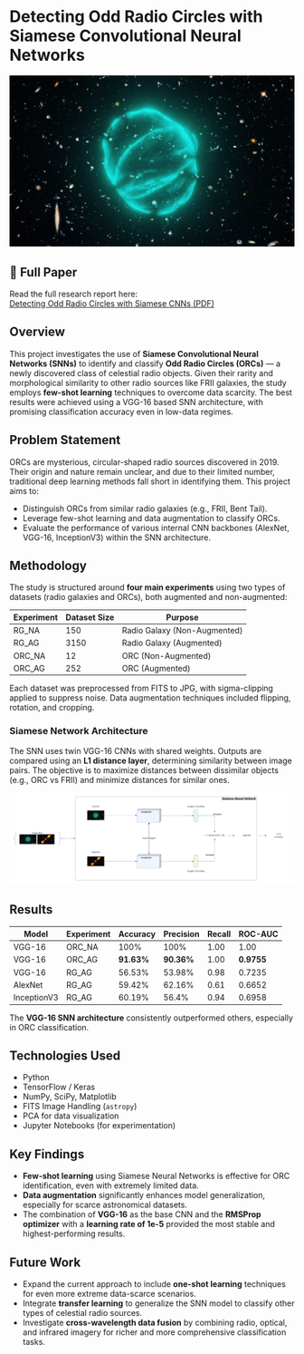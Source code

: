 # Detecting Odd Radio Circles with Siamese Convolutional Neural Networks

![ORC Image](images/orc.jpeg)

## 📄 Full Paper

Read the full research report here:  
[Detecting Odd Radio Circles with Siamese CNNs (PDF)](docs/Detecting_odd_radio_circles_with_Siamese_Convolutional_Neural_Networks.pdf)

## Overview

This project investigates the use of **Siamese Convolutional Neural Networks (SNNs)** to identify and classify **Odd Radio Circles (ORCs)** — a newly discovered class of celestial radio objects. Given their rarity and morphological similarity to other radio sources like FRII galaxies, the study employs **few-shot learning** techniques to overcome data scarcity. The best results were achieved using a VGG-16 based SNN architecture, with promising classification accuracy even in low-data regimes.

## Problem Statement

ORCs are mysterious, circular-shaped radio sources discovered in 2019. Their origin and nature remain unclear, and due to their limited number, traditional deep learning methods fall short in identifying them. This project aims to:
- Distinguish ORCs from similar radio galaxies (e.g., FRII, Bent Tail).
- Leverage few-shot learning and data augmentation to classify ORCs.
- Evaluate the performance of various internal CNN backbones (AlexNet, VGG-16, InceptionV3) within the SNN architecture.

## Methodology

The study is structured around **four main experiments** using two types of datasets (radio galaxies and ORCs), both augmented and non-augmented:

| Experiment | Dataset Size | Purpose |
|-----------|---------------|---------|
| RG_NA     | 150           | Radio Galaxy (Non-Augmented) |
| RG_AG     | 3150          | Radio Galaxy (Augmented) |
| ORC_NA    | 12            | ORC (Non-Augmented) |
| ORC_AG    | 252           | ORC (Augmented) |

Each dataset was preprocessed from FITS to JPG, with sigma-clipping applied to suppress noise. Data augmentation techniques included flipping, rotation, and cropping.

### Siamese Network Architecture

The SNN uses twin VGG-16 CNNs with shared weights. Outputs are compared using an **L1 distance layer**, determining similarity between image pairs. The objective is to maximize distances between dissimilar objects (e.g., ORC vs FRII) and minimize distances for similar ones.

![SNN Architecture](images/siames_neural_network_architecture.png)

## Results

| Model      | Experiment | Accuracy | Precision | Recall | ROC-AUC |
|------------|------------|----------|-----------|--------|---------|
| VGG-16     | ORC_NA     | 100%     | 100%      | 1.00   | 1.00    |
| VGG-16     | ORC_AG     | **91.63%** | **90.36%**  | 1.00   | **0.9755** |
| VGG-16     | RG_AG      | 56.53%   | 53.98%    | 0.98   | 0.7235  |
| AlexNet    | RG_AG      | 59.42%   | 62.16%    | 0.61   | 0.6652  |
| InceptionV3| RG_AG      | 60.19%   | 56.4%     | 0.94   | 0.6958  |

The **VGG-16 SNN architecture** consistently outperformed others, especially in ORC classification.

## Technologies Used

- Python
- TensorFlow / Keras
- NumPy, SciPy, Matplotlib
- FITS Image Handling (`astropy`)
- PCA for data visualization
- Jupyter Notebooks (for experimentation)

## Key Findings

- **Few-shot learning** using Siamese Neural Networks is effective for ORC identification, even with extremely limited data.
- **Data augmentation** significantly enhances model generalization, especially for scarce astronomical datasets.
- The combination of **VGG-16** as the base CNN and the **RMSProp optimizer** with a **learning rate of 1e-5** provided the most stable and highest-performing results.

## Future Work

- Expand the current approach to include **one-shot learning** techniques for even more extreme data-scarce scenarios.
- Integrate **transfer learning** to generalize the SNN model to classify other types of celestial radio sources.
- Investigate **cross-wavelength data fusion** by combining radio, optical, and infrared imagery for richer and more comprehensive classification tasks.
